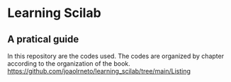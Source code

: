 # Learning Scilab
## A pratical guide

In this repository are the codes used. The codes are organized by chapter according to the organization of the book.
https://github.com/joaolrneto/learning_scilab/tree/main/Listing
 
